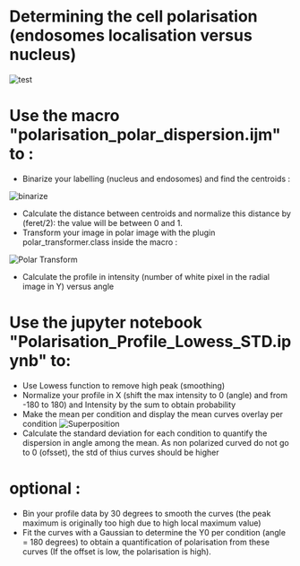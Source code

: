 # Determining the cell polarisation (endosomes localisation versus nucleus)
![test](https://user-images.githubusercontent.com/41480459/186089158-055e6063-6655-4905-8c3a-ea8225ca5416.jpg)

# Use the macro "polarisation_polar_dispersion.ijm" to :
- Binarize your labelling (nucleus and endosomes) and find the centroids :

![binarize](https://user-images.githubusercontent.com/41480459/186090516-4a8c6b34-f171-43f1-b751-d890f9dccca8.jpg)
- Calculate the distance between centroids and normalize this distance by (feret/2): the value will be between 0 and 1.
- Transform your image in polar image with the plugin polar_transformer.class inside the macro :

![Polar Transform](https://user-images.githubusercontent.com/41480459/186090698-c9b6ac73-9e67-4e7a-acad-1db4ed5c0fc8.jpg)
- Calculate the profile in intensity (number of white pixel in the radial image in Y) versus angle

# Use the jupyter notebook "Polarisation_Profile_Lowess_STD.ipynb" to:
- Use Lowess function to remove high peak (smoothing)
- Normalize your profile in X (shift the max intensity to 0 (angle) and from -180 to 180) and Intensity by the sum to obtain probability
- Make the mean per condition and display the mean curves overlay per condition 
![Superposition](https://user-images.githubusercontent.com/41480459/188651914-3faa98c9-701e-4714-9764-9f3cc5ab49e3.png)
- Calculate the standard deviation for each condition to quantify the dispersion in angle among the mean. As non polarized curved do not go to 0 (ofsset), the std of thius curves should be higher

# optional :
- Bin your profile data by 30 degrees to smooth the curves (the peak maximum is originally too high due to high local maximum value)
- Fit the curves with a Gaussian to determine the Y0 per condition (angle = 180 degrees) to obtain a quantification of polarisation from these curves
(If the offset is low, the polarisation is high).

